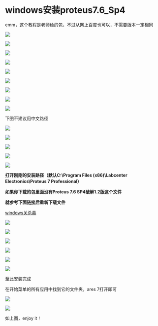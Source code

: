 # windows安装proteus7.6_Sp4

emm，这个教程是老师给的包，不过从网上百度也可以，不需要版本一定相同

![](https://pic.xhcheats.cn/assets/2023/12/24/014525.png)

![](https://pic.xhcheats.cn/assets/2023/12/24/014531.png)

![](https://pic.xhcheats.cn/assets/2023/12/24/014557.png)

![](https://pic.xhcheats.cn/assets/2023/12/24/014616.png)

![](https://pic.xhcheats.cn/assets/2023/12/24/014622.png)

![](https://pic.xhcheats.cn/assets/2023/12/24/014703.png)

![](https://pic.xhcheats.cn/assets/2023/12/24/014709.png)

![](https://pic.xhcheats.cn/assets/2023/12/24/014717.png)

![](https://pic.xhcheats.cn/assets/2023/12/24/014722.png)

下图不建议用中文路径

![](https://pic.xhcheats.cn/assets/2023/12/24/014729.png)

![](https://pic.xhcheats.cn/assets/2023/12/24/014736.png)

![](https://pic.xhcheats.cn/assets/2023/12/24/014743.png)

![](https://pic.xhcheats.cn/assets/2023/12/24/014750.png)

![](https://pic.xhcheats.cn/assets/2023/12/24/014756.png)

**打开刚刚的安装路径（默认C:\Program Files (x86)\Labcenter Electronics\Proteus 7 Professional）**

**如果你下载的包里面没有Proteus 7.6 SP4破解1.2版这个文件**

**就参考下面链接后重新下载文件**

[windows关杀毒](guanshadu.md)

![](https://pic.xhcheats.cn/assets/2023/12/24/014822.png)

![](https://pic.xhcheats.cn/assets/2023/12/24/014827.png)

![](https://pic.xhcheats.cn/assets/2023/12/24/014833.png)

![](https://pic.xhcheats.cn/assets/2023/12/24/014839.png)

![](https://pic.xhcheats.cn/assets/2023/12/24/014845.png)

![](https://pic.xhcheats.cn/assets/2023/12/24/014851.png)

至此安装完成

在开始菜单的所有应用中找到它的文件夹，ares 7打开即可

![](https://pic.xhcheats.cn/assets/2023/12/24/014858.png)

![](https://pic.xhcheats.cn/assets/2023/12/24/014904.png)

如上图，enjoy it！
